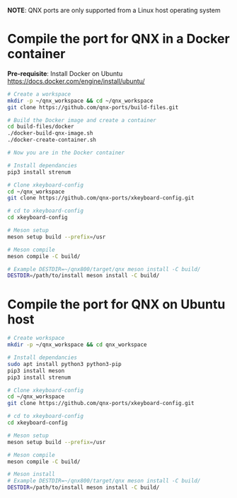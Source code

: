 **NOTE**: QNX ports are only supported from a Linux host operating system

# Compile the port for QNX in a Docker container

**Pre-requisite**: Install Docker on Ubuntu https://docs.docker.com/engine/install/ubuntu/
```bash
# Create a workspace
mkdir -p ~/qnx_workspace && cd ~/qnx_workspace
git clone https://github.com/qnx-ports/build-files.git

# Build the Docker image and create a container
cd build-files/docker
./docker-build-qnx-image.sh
./docker-create-container.sh

# Now you are in the Docker container

# Install dependancies
pip3 install strenum

# Clone xkeyboard-config
cd ~/qnx_workspace
git clone https://github.com/qnx-ports/xkeyboard-config.git

# cd to xkeyboard-config
cd xkeyboard-config

# Meson setup
meson setup build --prefix=/usr

# Meson compile
meson compile -C build/

# Example DESTDIR=~/qnx800/target/qnx meson install -C build/
DESTDIR=/path/to/install meson install -C build/
```

# Compile the port for QNX on Ubuntu host
```bash
# Create workspace
mkdir -p ~/qnx_workspace && cd qnx_workspace

# Install dependancies
sudo apt install python3 python3-pip
pip3 install meson
pip3 install strenum

# Clone xkeyboard-config
cd ~/qnx_workspace
git clone https://github.com/qnx-ports/xkeyboard-config.git

# cd to xkeyboard-config
cd xkeyboard-config

# Meson setup
meson setup build --prefix=/usr

# Meson compile
meson compile -C build/

# Meson install
# Example DESTDIR=~/qnx800/target/qnx meson install -C build/
DESTDIR=/path/to/install meson install -C build/
```
